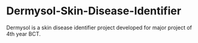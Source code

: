 # Dermysol-Skin-Disease-Identifier

Dermysol is a skin disease identifier project developed for major project of 4th year BCT.
